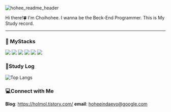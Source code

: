 ![hohee_readme_header](https://github.com/Choihohee/Choihohee/assets/117076823/c5ddfb5b-5f65-46df-b96f-5bd593fe87c7)

Hi there!🍀
 I'm Choihohee.  I wanna be the Beck-End Programmer.
This is My Study record.
***
<a> 
   <div align=left><h3>🫧 MyStacks</h3></div>
<div align=left> 
  <img src="https://img.shields.io/badge/java-007396?style=for-the-badge&logo=java&logoColor=white"> 
  <img src="https://img.shields.io/badge/spring-6DB33F?style=for-the-badge&logo=spring&logoColor=white">
  <img src="https://img.shields.io/badge/SpringBoot-6DB33F ?style=for-the-badge&logo=SpringBoot&logoColor=white">
  <img src="https://img.shields.io/badge/github-181717?style=for-the-badge&logo=github&logoColor=white">
  <img src="https://img.shields.io/badge/git-F05032?style=for-the-badge&logo=git&logoColor=white">
  <img src="https://img.shields.io/badge/Notion-000000?style=for-the-badge&logo=Notion&logoColor=white">
</div>

<h3>📃Study Log</h3>

![Top Langs](https://github-readme-stats.vercel.app/api/top-langs/?username=Choihohee&layout=compact)

<h3>💻Connect with Me</h3>

**Blog**: <https://holmol.tistory.com/>
**email**: <hoheeindaeyo@google.com>



